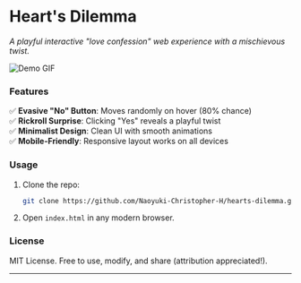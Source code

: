 # **Heart's Dilemma** 

*A playful interactive "love confession" web experience with a mischievous twist.*  

![Demo GIF](https://i.giphy.com/media/v1.Y2lkPTc5MGI3NjExbjJvdWZzYXc1NGJ6aGp1cDE3b2dyNnVzOGN1andkMjVrMmRzeGwwZSZlcD12MV9pbnRlcm5hbF9naWZfYnlfaWQmY3Q9Zw/3OhXBaoR1tVPW/giphy.gif)  

### **Features**  
✅ **Evasive "No" Button**: Moves randomly on hover (80% chance)  
✅ **Rickroll Surprise**: Clicking "Yes" reveals a playful twist  
✅ **Minimalist Design**: Clean UI with smooth animations  
✅ **Mobile-Friendly**: Responsive layout works on all devices  

### **Usage**  
1. Clone the repo:  
   ```bash
   git clone https://github.com/Naoyuki-Christopher-H/hearts-dilemma.git
   ```
2. Open `index.html` in any modern browser.  

### **License**  
MIT License. Free to use, modify, and share (attribution appreciated!).  

---
